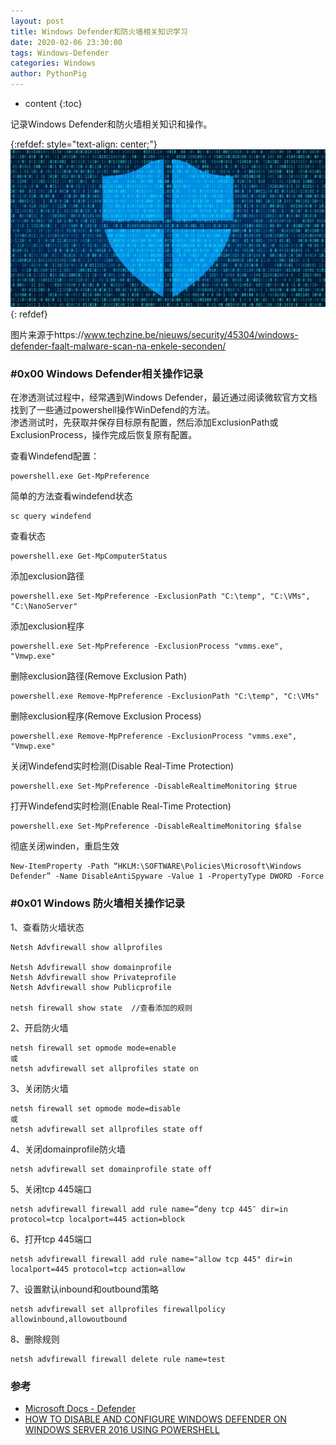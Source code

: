 ```yaml
---
layout: post
title: Windows Defender和防火墙相关知识学习
date: 2020-02-06 23:30:00
tags: Windows-Defender
categories: Windows 
author: PythonPig
---
```

* content
{:toc}

记录Windows Defender和防火墙相关知识和操作。  

{:refdef: style="text-align: center;"}
![windefend](https://github.com/PythonPig/PythonPig.github.io/blob/master/images/Windows%20Defender相关知识学习/Windows-Defender.jpg?raw=true) 
{: refdef}




图片来源于https://www.techzine.be/nieuws/security/45304/windows-defender-faalt-malware-scan-na-enkele-seconden/  

### \#0x00 Windows Defender相关操作记录
在渗透测试过程中，经常遇到Windows Defender，最近通过阅读微软官方文档找到了一些通过powershell操作WinDefend的方法。  
渗透测试时，先获取并保存目标原有配置，然后添加ExclusionPath或ExclusionProcess，操作完成后恢复原有配置。  

查看Windefend配置：  
```
powershell.exe Get-MpPreference
```

简单的方法查看windefend状态
```
sc query windefend
```

查看状态
```
powershell.exe Get-MpComputerStatus
```

添加exclusion路径
```
powershell.exe Set-MpPreference -ExclusionPath "C:\temp", "C:\VMs", "C:\NanoServer"
```

添加exclusion程序
```
powershell.exe Set-MpPreference -ExclusionProcess "vmms.exe", "Vmwp.exe"
```

删除exclusion路径(Remove Exclusion Path) 
```
powershell.exe Remove-MpPreference -ExclusionPath "C:\temp", "C:\VMs"
```

删除exclusion程序(Remove Exclusion Process)
```
powershell.exe Remove-MpPreference -ExclusionProcess "vmms.exe", "Vmwp.exe"
```

关闭Windefend实时检测(Disable Real-Time Protection)
```
powershell.exe Set-MpPreference -DisableRealtimeMonitoring $true
```

打开Windefend实时检测(Enable Real-Time Protection)
```
powershell.exe Set-MpPreference -DisableRealtimeMonitoring $false
```

彻底关闭winden，重启生效
```
New-ItemProperty -Path “HKLM:\SOFTWARE\Policies\Microsoft\Windows Defender” -Name DisableAntiSpyware -Value 1 -PropertyType DWORD -Force
```

### \#0x01 Windows 防火墙相关操作记录

1、查看防火墙状态  
```
Netsh Advfirewall show allprofiles

Netsh Advfirewall show domainprofile
Netsh Advfirewall show Privateprofile
Netsh Advfirewall show Publicprofile

netsh firewall show state  //查看添加的规则
```
2、开启防火墙
```
netsh firewall set opmode mode=enable
或
netsh advfirewall set allprofiles state on
```
3、关闭防火墙
```
netsh firewall set opmode mode=disable
或
netsh advfirewall set allprofiles state off
```
4、关闭domainprofile防火墙
```
netsh advfirewall set domainprofile state off
```
5、关闭tcp 445端口
```
netsh advfirewall firewall add rule name=”deny tcp 445″ dir=in protocol=tcp localport=445 action=block
```
6、打开tcp 445端口
```
netsh advfirewall firewall add rule name="allow tcp 445" dir=in localport=445 protocol=tcp action=allow
```
7、设置默认inbound和outbound策略
```
netsh advfirewall set allprofiles firewallpolicy allowinbound,allowoutbound
```
8、删除规则  
```
netsh advfirewall firewall delete rule name=test
```
### 参考
* [Microsoft Docs - Defender](https://docs.microsoft.com/en-us/powershell/module/defender/?view=win10-ps)
* [HOW TO DISABLE AND CONFIGURE WINDOWS DEFENDER ON WINDOWS SERVER 2016 USING POWERSHELL](https://www.thomasmaurer.ch/2016/07/how-to-disable-and-configure-windows-defender-on-windows-server-2016-using-powershell/)  